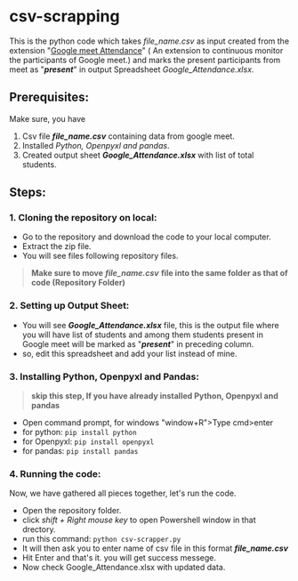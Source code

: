 # csv-scrapping

This is the python code which takes *file_name.csv* as input  created from the extension "[Google meet Attendance](https://chrome.google.com/webstore/detail/google-meet-attendance/fkdjflnaggakjamjkmimcofefhppfljd?hl=en)" ( An extension to continuous monitor the participants of Google meet.) and marks the present participants from meet as "***present***" in output Spreadsheet *Google_Attendance.xlsx*.

## Prerequisites:
   Make sure, you have
1. Csv file ***file_name.csv*** containing data from google meet.
2. Installed *Python, Openpyxl and pandas*.
3. Created output sheet ***Google_Attendance.xlsx*** with list of total students.

## Steps:

### 1. Cloning the repository on local:

   - Go to the repository and download the code to your local computer.
   - Extract the zip file.
   - You will see files following repository files.

> **Make sure to move** ***file_name.csv*** **file into the same folder as that of code (Repository Folder)**

### 2. Setting up Output Sheet:

   - You will see ***Google_Attendance.xlsx*** file, this is the output file where you will have list of students and among them students present in Google meet will be marked as "***present***" in preceding column.
   - so, edit this spreadsheet and add your list instead of mine.

### 3. Installing Python, Openpyxl and Pandas:

> **skip this step, If you have already installed Python, Openpyxl and pandas**

   - Open command prompt, for windows "window+R">Type cmd>enter
   - for python:
   <code>pip install python</code>
   - for Openpyxl:
   <code>pip install openpyxl</code>
   - for pandas:
   <code>pip install pandas</code>

### 4. Running the code:

Now, we have gathered all pieces together, let's run the code.

   - Open the repository folder.
   - click *shift + Right mouse key* to open Powershell window in that drectory.
   - run this command: <code>python csv-scrapper.py</code>
   - It will then ask you to enter name of csv file in this format ***file_name.csv***
   - Hit Enter and that's it. you will get success messege.
   - Now check Google_Attendance.xlsx with updated data.
